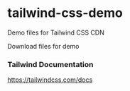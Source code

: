 # tailwind-css-demo
Demo files for Tailwind CSS CDN

Download files for demo

### Tailwind Documentation

https://tailwindcss.com/docs
